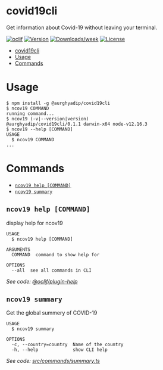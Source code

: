 # covid19cli

Get information about Covid-19 without leaving your terminal.

[![oclif](https://img.shields.io/badge/cli-oclif-brightgreen.svg)](https://oclif.io)
[![Version](https://img.shields.io/npm/v/@aurghyadip/covid19cli)](https://www.npmjs.com/package/@aurghyadip/covid19cli)
[![Downloads/week](https://img.shields.io/npm/dw/@aurghyadip/covid19cli.svg)](https://www.npmjs.com/package/@aurghyadip/covid19cli)
[![License](https://img.shields.io/npm/l/@aurghyadip/covid19cli.svg)](https://github.com/aurghya-0/covid19cli/blob/master/package.json)

<!-- toc -->
* [covid19cli](#covid19cli)
* [Usage](#usage)
* [Commands](#commands)
<!-- tocstop -->

# Usage

<!-- usage -->
```sh-session
$ npm install -g @aurghyadip/covid19cli
$ ncov19 COMMAND
running command...
$ ncov19 (-v|--version|version)
@aurghyadip/covid19cli/0.1.1 darwin-x64 node-v12.16.3
$ ncov19 --help [COMMAND]
USAGE
  $ ncov19 COMMAND
...
```
<!-- usagestop -->

# Commands

<!-- commands -->
* [`ncov19 help [COMMAND]`](#ncov19-help-command)
* [`ncov19 summary`](#ncov19-summary)

## `ncov19 help [COMMAND]`

display help for ncov19

```
USAGE
  $ ncov19 help [COMMAND]

ARGUMENTS
  COMMAND  command to show help for

OPTIONS
  --all  see all commands in CLI
```

_See code: [@oclif/plugin-help](https://github.com/oclif/plugin-help/blob/v3.0.1/src/commands/help.ts)_

## `ncov19 summary`

Get the global summery of COVID-19

```
USAGE
  $ ncov19 summary

OPTIONS
  -c, --country=country  Name of the country
  -h, --help             show CLI help
```

_See code: [src/commands/summary.ts](https://github.com/aurghya-0/covid19cli/blob/v0.1.1/src/commands/summary.ts)_
<!-- commandsstop -->
